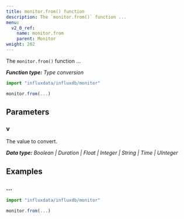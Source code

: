 ```yaml
---
title: monitor.from() function
description: The `monitor.from()` function ...
menu:
  v2_0_ref:
    name: monitor.from
    parent: Monitor
weight: 202
---
```


The `monitor.from()` function ...

_**Function type:** Type conversion_

```js
import "influxdata/influxdb/monitor"

monitor.from(...)
```


## Parameters

### v
The value to convert.

_**Data type:** Boolean | Duration | Float | Integer | String | Time | UInteger_

## Examples

### ...
```js
import "influxdata/influxdb/monitor"

monitor.from(...)
```

